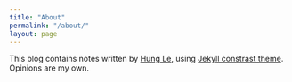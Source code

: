 ```yaml
---
title: "About"
permalink: "/about/"
layout: page
---
```


This blog contains notes written by [Hung Le](https://hunglvosu.github.io/), using [Jekyll constrast theme](https://jekyllthemes.io/theme/contrast). Opinions are my own. 